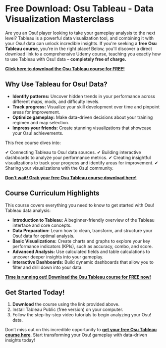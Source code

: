 # Free Download: Osu Tableau - Data Visualization Masterclass

Are you an Osu! player looking to take your gameplay analysis to the next level? Tableau is a powerful data visualization tool, and combining it with your Osu! data can unlock incredible insights. If you're seeking a **free Osu Tableau course**, you're in the right place! Below, you'll discover a direct download link to a comprehensive Udemy course, teaching you exactly how to use Tableau with Osu! data – **completely free of charge.**

[**Click here to download the Osu Tableau course for FREE!**](https://udemywork.com/osu-tableau)

## Why Use Tableau for Osu! Data?

*   **Identify patterns:** Uncover hidden trends in your performance across different maps, mods, and difficulty levels.
*   **Track progress:** Visualize your skill development over time and pinpoint areas for improvement.
*   **Optimize gameplay:** Make data-driven decisions about your training regimen and map selection.
*   **Impress your friends:** Create stunning visualizations that showcase your Osu! achievements.

This free course dives into:

✔ Connecting Tableau to Osu! data sources.
✔ Building interactive dashboards to analyze your performance metrics.
✔ Creating insightful visualizations to track your progress and identify areas for improvement.
✔ Sharing your visualizations with the Osu! community.

[**Don't wait! Grab your free Osu Tableau course download here!**](https://udemywork.com/osu-tableau)

## Course Curriculum Highlights

This course covers everything you need to know to get started with Osu! Tableau data analysis:

*   **Introduction to Tableau:** A beginner-friendly overview of the Tableau interface and core concepts.
*   **Data Preparation:** Learn how to clean, transform, and structure your Osu! data for optimal analysis.
*   **Basic Visualizations:** Create charts and graphs to explore your key performance indicators (KPIs), such as accuracy, combo, and score.
*   **Advanced Analysis:** Use calculated fields and table calculations to uncover deeper insights into your gameplay.
*   **Interactive Dashboards:** Build dynamic dashboards that allow you to filter and drill down into your data.

[**Time is running out! Download the Osu Tableau course for FREE now!**](https://udemywork.com/osu-tableau)

## Get Started Today!

1.  **Download** the course using the link provided above.
2.  Install Tableau Public (free version) on your computer.
3.  Follow the step-by-step video tutorials to begin analyzing your Osu! data.

Don’t miss out on this incredible opportunity to **[get your free Osu Tableau course here](https://udemywork.com/osu-tableau)**. Start transforming your Osu! gameplay with data-driven insights today!
